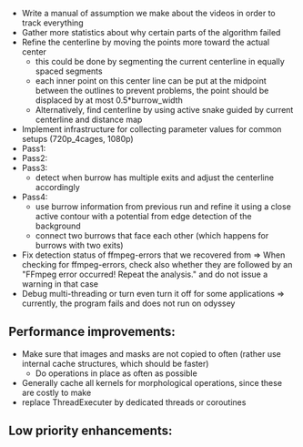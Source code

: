 * Write a manual of assumption we make about the videos in order to track everything
* Gather more statistics about why certain parts of the algorithm failed
* Refine the centerline by moving the points more toward the actual center
	- this could be done by segmenting the current centerline in equally spaced segments
	- each inner point on this center line can be put at the midpoint between the outlines
		to prevent problems, the point should be displaced by at most 0.5*burrow_width
	- Alternatively, find centerline by using active snake guided by current centerline and distance map
* Implement infrastructure for collecting parameter values for common setups (720p_4cages, 1080p)
* Pass1:
* Pass2:
* Pass3:
    - detect when burrow has multiple exits and adjust the centerline accordingly
* Pass4:
    - use burrow information from previous run and refine it using a close
        active contour with a potential from edge detection of the background
	- connect two burrows that face each other (which happens for burrows with two exits)
* Fix detection status of ffmpeg-errors that we recovered from
    => When checking for ffmpeg-errors, check also whether they are followed by
    an "FFmpeg error occurred! Repeat the analysis." and do not issue a warning
    in that case  
* Debug multi-threading or turn even turn it off for some applications
    => currently, the program fails and does not run on odyssey


Performance improvements:
-------------------------
* Make sure that images and masks are not copied to often (rather use internal cache structures, which should be faster)
	- Do operations in place as often as possible
* Generally cache all kernels for morphological operations, since these are costly to make
* replace ThreadExecuter by dedicated threads or coroutines

Low priority enhancements:
--------------------------
